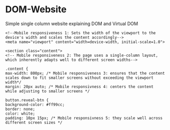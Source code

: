 # DOM-Website
Simple single column website explaining DOM and Virtual DOM

    <!--Mobile responsiveness 1: Sets the width of the viewport to the device's width and scales the content accordingly-->
    <meta name="viewport" content="width=device-width, initial-scale=1.0">

    <section class="content">
    <!-- Mobile responsiveness 2: The page uses a single-column layout, which inherently adapts well to different screen widths-->

    .content {
    max-width: 800px; /* Mobile responsiveness 3: ensures that the content scales down to fit smaller screens without exceeding the viewport width*/
    margin: 20px auto; /* Mobile responsivness 4: centers the content while adjusting to smaller screens */
    
    button.reveal-btn {
    background-color: #ff99cc;
    border: none;
    color: white;
    padding: 10px 15px; /* Mobile responsivness 5: they scale well across different screen sizes */


    

